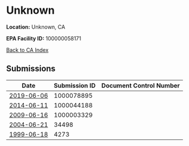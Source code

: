 # Unknown

**Location:** Unknown, CA

**EPA Facility ID:** 100000058171

[Back to CA Index](../../index.md)

## Submissions

| Date | Submission ID | Document Control Number |
|------|--------------|-------------------------|
| [2019-06-06](submissions/1000078895.md) | 1000078895 |  |
| [2014-06-11](submissions/1000044188.md) | 1000044188 |  |
| [2009-06-16](submissions/1000003329.md) | 1000003329 |  |
| [2004-06-21](submissions/34498.md) | 34498 |  |
| [1999-06-18](submissions/4273.md) | 4273 |  |
